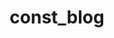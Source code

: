 ---
layout: home
home: true

# 官方文档相关配置：https://vitepress.dev/reference/default-theme-home-page
title: const_blog
titleTemplate: Hi，终于等到你
editLink: true
lastUpdated: true

hero:
    name: const
    text: Stay foolish, Stay hungry.
    tagline: /斜杠青年/人间清醒/工具控/
    image:
        # 首页右边的图片
        src: /avatar.png
        # 图片的描述
        alt: avatar
    # 按钮相关
    actions:
    - theme: brand
      text: 进入主页
      link: /column/views/guide
    - theme: alt
      text: 个人成长
      link: /column/Growing/
# 按钮下方的描述
features:
  - icon: ⚡
    title: 算法学习
    details: algo learn
    link: /article/算法/
  - icon: 🧩
    title: 计算机基础
    details: 计算机基础
    link: /article/计算机基础/
  - icon: 📕
    title: 总结
    details: 总结
    link: /article/总结/
---
